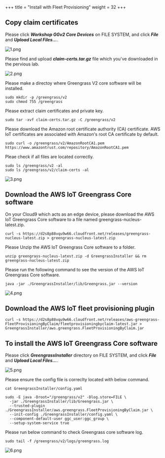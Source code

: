 +++
title = "Install with Fleet Provisioning"
weight = 32
+++

## Copy claim certificates

Please click ***Workshop GGv2 Core Devices*** on FILE SYSTEM, and click ***File*** and ***Upload Local Files...***.

![1.png](/images/2/2/1.png)

Please find and upload ***claim-certs.tar.gz*** file which you've downloaded in the pervious lab.

![2.png](/images/2/2/2.png)


Please make a directoy where Greengrass V2 core software will be installed.

``` shell
sudo mkdir -p /greengrass/v2
sudo chmod 755 /greengrass
```

Please extract claim certificates and private key.

``` shell
sudo tar -xvf claim-certs.tar.gz -C /greengrass/v2
```


Please download the Amazon root certificate authority (CA) certificate. AWS IoT certificates are associated with Amazon's root CA certificate by default.

``` shell
sudo curl -o /greengrass/v2/AmazonRootCA1.pem https://www.amazontrust.com/repository/AmazonRootCA1.pem
```

Pleae check if all files are located correctly.

``` shell
sudo ls /greengrass/v2 -al
sudo ls /greengrass/v2/claim-certs -al
```

![3.png](/images/2/2/3.png)


## Download the AWS IoT Greengrass Core software

On your Cloud9 which acts as an edge device, please download the AWS IoT Greengrass Core software to a file named greengrass-nucleus-latest.zip.

``` shell
curl -s https://d2s8p88vqu9w66.cloudfront.net/releases/greengrass-nucleus-latest.zip > greengrass-nucleus-latest.zip
```

Please Unzip the AWS IoT Greengrass Core software to a folder.

``` shell
unzip greengrass-nucleus-latest.zip -d GreengrassInstaller && rm greengrass-nucleus-latest.zip
```

Please run the following command to see the version of the AWS IoT Greengrass Core software.

``` shell
java -jar ./GreengrassInstaller/lib/Greengrass.jar --version
```

![4.png](/images/2/2/4.png)


## Download the AWS IoT fleet provisioning plugin

``` shell
curl -s https://d2s8p88vqu9w66.cloudfront.net/releases/aws-greengrass-FleetProvisioningByClaim/fleetprovisioningbyclaim-latest.jar > GreengrassInstaller/aws.greengrass.FleetProvisioningByClaim.jar
```

## To install the AWS IoT Greengrass Core software

Please click ***GreengrassInstaller*** directory on FILE SYSTEM, and click ***File*** and ***Upload Local Files...***.

![5.png](/images/2/2/5.png)


Please ensure the config file is correclty located with below command.

``` shell
cat GreengrassInstaller/config.yaml 
```


``` shell
sudo -E java -Droot="/greengrass/v2" -Dlog.store=FILE \
  -jar ./GreengrassInstaller/lib/Greengrass.jar \
  --trusted-plugin ./GreengrassInstaller/aws.greengrass.FleetProvisioningByClaim.jar \
  --init-config ./GreengrassInstaller/config.yaml \
  --component-default-user ggc_user:ggc_group \
  --setup-system-service true
```

Please run below command to check Greengrass core software log.

``` shell
sudo tail -f /greengrass/v2/logs/greengrass.log
```

![6.png](/images/2/2/6.png)
